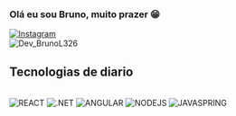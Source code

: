 
### Olá eu sou Bruno, muito prazer 😁

[![Instagram](https://img.shields.io/badge/Instagram-E4405F?style=for-the-badge&logo=instagram&logoColor=white)](https://www.instagram.com/b.l.o_buuh/) 
</br>
![Dev_BrunoL326](https://github-readme-stats.vercel.app/api?username=Bruno&show_icons=true&theme=radical)

## Tecnologias de diario 

<div style="display: inline_block">
</br>
<img src="https://img.shields.io/badge/React-20232A?style=for-the-badge&logo=react&logoColor=61DAFB" alt="REACT" />
  <img src="https://img.shields.io/badge/.NET-5C2D91?style=for-the-badge&logo=.net&logoColor=white"	 alt=".NET" />
  <img src="https://img.shields.io/badge/Angular-DD0031?style=for-the-badge&logo=angular&logoColor=white"  alt="ANGULAR" />
  <img src="https://img.shields.io/badge/Node.js-43853D?style=for-the-badge&logo=node.js&logoColor=white" alt="NODEJS" />
  <img src="https://img.shields.io/badge/Spring-6DB33F?style=for-the-badge&logo=spring&logoColor=white" alt="JAVASPRING" />
</div>
